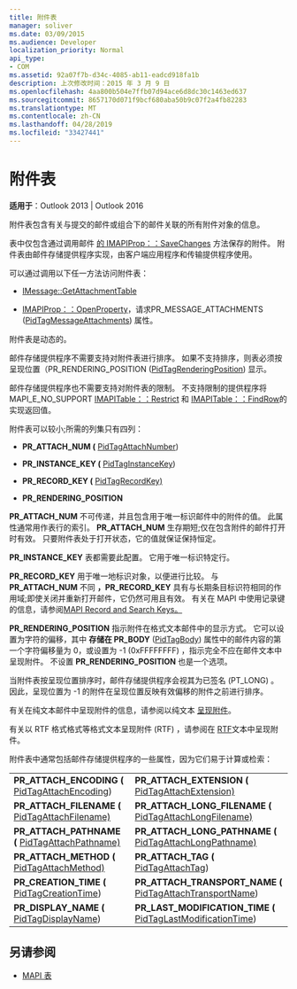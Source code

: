 ```yaml
---
title: 附件表
manager: soliver
ms.date: 03/09/2015
ms.audience: Developer
localization_priority: Normal
api_type:
- COM
ms.assetid: 92a07f7b-d34c-4085-ab11-eadcd918fa1b
description: 上次修改时间：2015 年 3 月 9 日
ms.openlocfilehash: 4aa800b504e7ffb07d94ace6d8dc30c1463ed637
ms.sourcegitcommit: 8657170d071f9bcf680aba50b9c07f2a4fb82283
ms.translationtype: MT
ms.contentlocale: zh-CN
ms.lasthandoff: 04/28/2019
ms.locfileid: "33427441"
---
```

# <a name="attachment-tables"></a>附件表

**适用于**：Outlook 2013 | Outlook 2016 
  
附件表包含有关与提交的邮件或组合下的邮件关联的所有附件对象的信息。 
  
表中仅包含通过调用邮件 [的 IMAPIProp：：SaveChanges](imapiprop-savechanges.md) 方法保存的附件。 附件表由邮件存储提供程序实现，由客户端应用程序和传输提供程序使用。 
  
可以通过调用以下任一方法访问附件表：
  
- [IMessage::GetAttachmentTable](imessage-getattachmenttable.md)
    
- [IMAPIProp：：OpenProperty](imapiprop-openproperty.md)，请求PR_MESSAGE_ATTACHMENTS ([PidTagMessageAttachments](pidtagmessageattachments-canonical-property.md)) 属性。
    
附件表是动态的。
  
邮件存储提供程序不需要支持对附件表进行排序。 如果不支持排序，则表必须按呈现位置（PR_RENDERING_POSITION ([PidTagRenderingPosition](pidtagrenderingposition-canonical-property.md)) 显示。 
  
邮件存储提供程序也不需要支持对附件表的限制。 不支持限制的提供程序将MAPI_E_NO_SUPPORT [IMAPITable：：Restrict](imapitable-restrict.md) 和 [IMAPITable：：FindRow](imapitable-findrow.md)的实现返回值。
  
附件表可以较小;所需的列集只有四列：
  
- **PR_ATTACH_NUM (** [PidTagAttachNumber](pidtagattachnumber-canonical-property.md))  
    
- **PR_INSTANCE_KEY (** [PidTagInstanceKey](pidtaginstancekey-canonical-property.md))  
    
- **PR_RECORD_KEY (** [PidTagRecordKey)](pidtagrecordkey-canonical-property.md) 
    
- **PR_RENDERING_POSITION**
    
 **PR_ATTACH_NUM** 不可传递，并且包含用于唯一标识邮件中的附件的值。 此属性通常用作表行的索引。 **PR_ATTACH_NUM** 生存期短;仅在包含附件的邮件打开时有效。 只要附件表处于打开状态，它的值就保证保持恒定。 
  
 **PR_INSTANCE_KEY** 表都需要此配置。 它用于唯一标识特定行。 
  
 **PR_RECORD_KEY** 用于唯一地标识对象，以便进行比较。 与 **PR_ATTACH_NUM** 不同 **，PR_RECORD_KEY** 具有与长期条目标识符相同的作用域;即使关闭并重新打开邮件，它仍然可用且有效。 有关在 MAPI 中使用记录键的信息，请参阅[MAPI Record and Search Keys。](mapi-record-and-search-keys.md)
  
 **PR_RENDERING_POSITION** 指示附件在格式文本邮件中的显示方式。 它可以设置为字符的偏移，其中 **存储在 PR_BODY** ([PidTagBody](pidtagbody-canonical-property.md)) 属性中的邮件内容的第一个字符偏移量为 0，或设置为 -1 (0xFFFFFFFF) ，指示完全不应在邮件文本中呈现附件。 不设置 **PR_RENDERING_POSITION** 也是一个选项。 
  
当附件表按呈现位置排序时，邮件存储提供程序会视其为已签名 (PT_LONG) 。 因此，呈现位置为 -1 的附件在呈现位置反映有效偏移的附件之前进行排序。 
  
有关在纯文本邮件中呈现附件的信息，请参阅以纯文本 [呈现附件](rendering-an-attachment-in-plain-text.md)。 
  
有关以 RTF 格式格式等格式文本呈现附件 (RTF) ，请参阅在 [RTF](rendering-an-attachment-in-rtf-text.md)文本中呈现附件。
  
附件表中通常包括邮件存储提供程序的一些属性，因为它们易于计算或检索：
  
|||
|:-----|:-----|
|**PR_ATTACH_ENCODING (** [PidTagAttachEncoding](pidtagattachencoding-canonical-property.md))   <br/> |**PR_ATTACH_EXTENSION (** [PidTagAttachExtension)](pidtagattachextension-canonical-property.md)  <br/> |
|**PR_ATTACH_FILENAME (** [PidTagAttachFilename)](pidtagattachfilename-canonical-property.md)  <br/> |**PR_ATTACH_LONG_FILENAME (** [PidTagAttachLongFilename)](pidtagattachlongfilename-canonical-property.md)  <br/> |
|**PR_ATTACH_PATHNAME (** [PidTagAttachPathname)](pidtagattachpathname-canonical-property.md)  <br/> |**PR_ATTACH_LONG_PATHNAME (** [PidTagAttachLongPathname)](pidtagattachlongpathname-canonical-property.md)  <br/> |
|**PR_ATTACH_METHOD (** [PidTagAttachMethod)](pidtagattachmethod-canonical-property.md)  <br/> |**PR_ATTACH_TAG (** [PidTagAttachTag](pidtagattachtag-canonical-property.md))   <br/> |
|**PR_CREATION_TIME (** [PidTagCreationTime](pidtagcreationtime-canonical-property.md))   <br/> |**PR_ATTACH_TRANSPORT_NAME (** [PidTagAttachTransportName](pidtagattachtransportname-canonical-property.md))   <br/> |
|**PR_DISPLAY_NAME (** [PidTagDisplayName](pidtagdisplayname-canonical-property.md))   <br/> |**PR_LAST_MODIFICATION_TIME (** [PidTagLastModificationTime](pidtaglastmodificationtime-canonical-property.md))   <br/> |
   
## <a name="see-also"></a>另请参阅

- [MAPI 表](mapi-tables.md)


